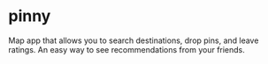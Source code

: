 # pinny

Map app that allows you to search destinations, drop pins, and leave ratings.  An easy way to see recommendations from your friends.
